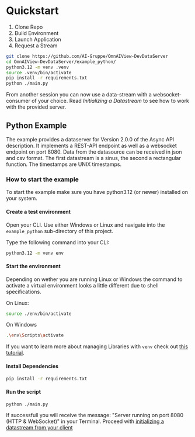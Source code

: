 # Quickstart
1) Clone Repo
2) Build Environment
3) Launch Application
4) Request a Stream

```sh
git clone https://github.com/AI-Gruppe/OmnAIView-DevDataServer
cd OmnAIView-DevDataServer/example_python/
python3.12 -m venv .venv
source .venv/bin/activate
pip install -r requirements.txt
python ./main.py
```

From another session you can now use a data-stream with a websocket-consumer of your choice. 
Read *Initializing a Datastream* to see how to work with the provided server.

## Python Example 

The example provides a dataserver for Version 2.0.0 of the Async API description. 
It implements a REST-API endpoint as well as a websocket endpoint on port 8080. 
Data from the datasource can be received in json and csv format. 
The first datastream is a sinus, the second a rectangular function. 
The timestamps are UNIX timestamps. 

### How to start the example 

To start the example make sure you have python3.12 (or newer) installed on your system. 

#### Create a test environment

Open your CLI. Use either Windows or Linux and navigate into the `example_python` sub-directory of this project.

Type the following command into your CLI: 

```sh
python3.12 -m venv env 
```

#### Start the environment

Depending on wether you are running Linux or Windows the command to activate a virtual environment looks a little different due to shell specifications.

On Linux:
```sh
source ./env/bin/activate
``` 

On Windows 
```sh
.\env\Scripts\activate 
```

If you want to learn more about managing Libraries with `venv` check out [this tutorial](https://github.com/STEMgraph/2d1d315d-bb92-48c0-b19f-19529a45e5ff).

#### Install Dependencies 

```sh
pip install -r requirements.txt
```

#### Run the script 
```sh
python ./main.py
```

If successfull you will receive the message: "Server running on port 8080 (HTTP & WebSocket)" in your Terminal.
Proceed with [initializing a datastream from your client](../README.md#initializing-a-datastream)





